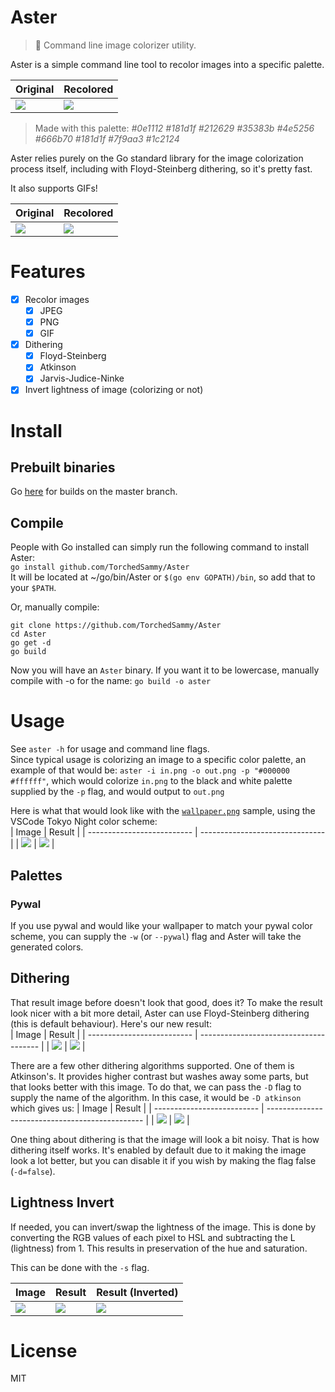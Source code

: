 # Aster
> 🌼 Command line image colorizer utility.

Aster is a simple command line tool to recolor images into a specific palette.

| Original                           | Recolored                     |
| ---------------------------------- | ----------------------------- |
| ![](samples/ghbanner/orig.jpg)     | ![](samples/ghbanner/res.jpg) |

> Made with this palette: *#0e1112 #181d1f #212629 #35383b #4e5256 #666b70 #181d1f #7f9aa3 #1c2124*

Aster relies purely on the Go standard library for the image colorization
process itself, including with Floyd-Steinberg dithering, so it's pretty fast.

It also supports GIFs!  

| Original                           | Recolored                           |
| ---------------------------------- | ----------------------------------- |
| ![](samples/nyan-cat.gif)          | ![](samples/nyan-cat-converted.gif) |

# Features
- [x] Recolor images
  - [x] JPEG
  - [x] PNG
  - [x] GIF
- [x] Dithering
  - [x] Floyd-Steinberg
  - [x] Atkinson
  - [x] Jarvis-Judice-Ninke
- [x] Invert lightness of image (colorizing or not)

# Install
## Prebuilt binaries
Go [here](https://nightly.link/TorchedSammy/Aster/workflows/build/master) for
builds on the master branch.

## Compile
People with Go installed can simply run the following command to install Aster:  
`go install github.com/TorchedSammy/Aster`  
It will be located at ~/go/bin/Aster or `$(go env GOPATH)/bin`, so add that to your `$PATH`.

Or, manually compile:  
```
git clone https://github.com/TorchedSammy/Aster
cd Aster
go get -d
go build
```

Now you will have an `Aster` binary. If you want it to be lowercase,
manually compile with -o for the name: `go build -o aster`

# Usage
See `aster -h` for usage and command line flags.  
Since typical usage is colorizing an image to a specific color palette,
an example of that would be: `aster -i in.png -o out.png -p "#000000 #ffffff"`,
which would colorize `in.png` to the black and white palette supplied by the
`-p` flag, and would output to `out.png`

Here is what that would look like with the [`wallpaper.png`](samples/wallpaper.png) sample,
using the VSCode Tokyo Night color scheme:  
| Image                      | Result                          |
| -------------------------- | ------------------------------- |
| ![](samples/wallpaper.png) | ![](samples/wallpaper-conv.png) |

## Palettes
### Pywal
If you use pywal and would like your wallpaper to match your pywal color scheme,
you can supply the `-w` (or `--pywal`) flag and Aster will take the generated colors.

## Dithering
That result image before doesn't look that good, does it? To make the result look nicer
with a bit more detail, Aster can use Floyd-Steinberg dithering (this is default behaviour).
Here's our new result:  
| Image                      | Result                                 |
| -------------------------- | -------------------------------------- |
| ![](samples/wallpaper.png) | ![](samples/wallpaper-conv-dither.png) |

There are a few other dithering algorithms supported. One of them is
Atkinson's. It provides higher contrast but washes away some parts, but
that looks better with this image. To do that, we can pass the `-D` flag
to supply the name of the algorithm. In this case, it would be `-D atkinson`
which gives us:
| Image                      | Result                                          |
| -------------------------- | ----------------------------------------------- |
| ![](samples/wallpaper.png) | ![](samples/wallpaper-conv-dither-atkinson.png) |

One thing about dithering is that the image will look a bit noisy. That is how
dithering itself works. It's enabled by default due to it making the image look a lot better,
but you can disable it if you wish by making the flag false (`-d=false`).

## Lightness Invert
If needed, you can invert/swap the lightness of the image. This is done by converting
the RGB values of each pixel to HSL and subtracting the L (lightness) from 1.
This results in preservation of the hue and saturation.

This can be done with the `-s` flag.  

| Image                                                    | Result                                         | Result (Inverted)                              |
| -------------------------------------------------------- | ---------------------------------------------- | ---------------------------------------------- |
| ![](https://w.wallhaven.cc/full/1k/wallhaven-1kqgdg.jpg) | ![](https://safe.kashima.moe/ku5olz0vcxbb.jpg) | ![](https://safe.kashima.moe/el3twmmjt26l.jpg) |

# License
MIT
